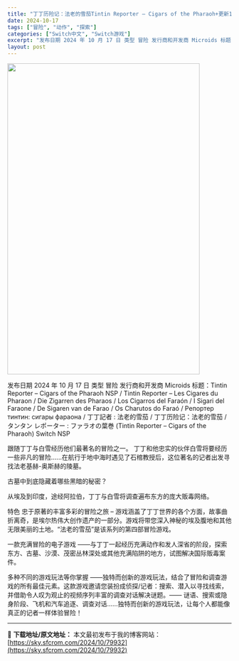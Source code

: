 ```yaml
---
title: "丁丁历险记：法老的雪茄Tintin Reporter – Cigars of the Pharaoh+更新1.3.0 Switch NSP NSZ (v1.3.0)中文"
date: 2024-10-17
tags: ["冒险", "动作", "探索"]
categories: ["Switch中文", "Switch游戏"]
excerpt: "发布日期 2024 年 10 月 17 日 类型 冒险 发行商和开发商 Microids 标题：Tintin Reporter – Cigars of the Pharaoh NSP / Tintin Reporter – Les Cigares du Pharaon / Die Zigarren &hellip;"
layout: post
---
```


<img class="aligncenter size-full wp-image-79933" src="https://sky.sfcrom.com/wp-content/uploads/2024/10/2024101711023249.webp" alt="" width="432" height="700" />

发布日期 2024 年 10 月 17 日
类型 冒险
发行商和开发商 Microids
标题：Tintin Reporter – Cigars of the Pharaoh NSP / Tintin Reporter – Les Cigares du Pharaon / Die Zigarren des Pharaos / Los Cigarros del Faraón / I Sigari del Faraone / De Sigaren van de Farao / Os Charutos do Faraó / Репортер тинтин: сигары фараона / 丁丁記者 : 法老的雪茄 / 丁丁历险记：法老的雪茄 / タンタン レポーター : ファラオの葉巻 (Tintin Reporter – Cigars of the Pharaoh) Switch NSP

跟随丁丁与白雪经历他们最著名的冒险之一。
丁丁和他忠实的伙伴白雪将要经历一些非凡的冒险......在航行于地中海时遇见了石棺教授后，这位著名的记者出发寻找法老基赫-奥斯赫的陵墓。

古墓中到底隐藏着哪些黑暗的秘密？

从埃及到印度，途经阿拉伯，丁丁与白雪将调查遍布东方的庞大贩毒网络。

特色
忠于原著的丰富多彩的冒险之旅
– 游戏涵盖了丁丁世界的各个方面，故事曲折离奇，是埃尔热伟大创作遗产的一部分。游戏将带您深入神秘的埃及腹地和其他无限美丽的土地。“法老的雪茄”是该系列的第四部冒险游戏。

一款充满冒险的电子游戏
——与丁丁一起经历充满动作和发人深省的阶段，探索东方、古墓、沙漠、茂密丛林深处或其他充满陷阱的地方，试图解决国际贩毒案件。

多种不同的游戏玩法等你掌握
——独特而创新的游戏玩法，结合了冒险和调查游戏的所有最佳元素。这款游戏邀请您装扮成侦探/记者：搜索、潜入以寻找线索，并借助令人叹为观止的视频序列丰富的调查对话解决谜题。——
谜语、搜索或隐身阶段、飞机和汽车追逐、调查对话……独特而创新的游戏玩法，让每个人都能像真正的记者一样体验冒险！

---
📖 **下载地址/原文地址：** 本文最初发布于我的博客网站：[https://sky.sfcrom.com/2024/10/79932](https://sky.sfcrom.com/2024/10/79932)
